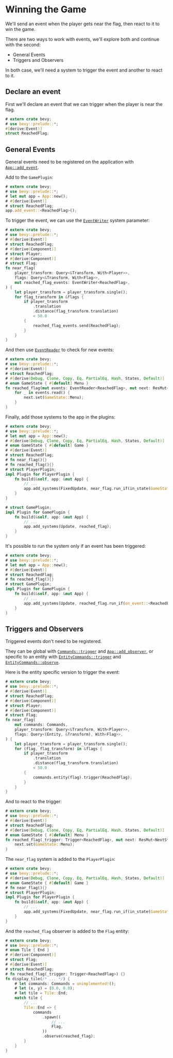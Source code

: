 # Winning the Game

We'll send an event when the player gets near the flag, then react to it to win the game.

There are two ways to work with events, we'll explore both and continue with the second:
* General Events
* Triggers and Observers

In both case, we'll need a system to trigger the event and another to react to it.

## Declare an event

First we'll declare an event that we can trigger when the player is near the flag.

```rust
# extern crate bevy;
# use bevy::prelude::*;
#[derive(Event)]
struct ReachedFlag;
```

## General Events

General events need to be registered on the application with [`App::add_event`](https://docs.rs/bevy/0.15.0-rc.2/bevy/app/struct.App.html#method.add_event).

Add to the `GamePlugin`:

```rust
# extern crate bevy;
# use bevy::prelude::*;
# let mut app = App::new();
# #[derive(Event)]
# struct ReachedFlag;
app.add_event::<ReachedFlag>();
```

To trigger the event, we can use the [`EventWriter`](https://docs.rs/bevy/0.15.0-rc.2/bevy/ecs/event/struct.EventWriter.html) system parameter:

```rust
# extern crate bevy;
# use bevy::prelude::*;
# #[derive(Event)]
# struct ReachedFlag;
# #[derive(Component)]
# struct Player;
# #[derive(Component)]
# struct Flag;
fn near_flag(
    player_transform: Query<&Transform, With<Player>>,
    flags: Query<&Transform, With<Flag>>,
    mut reached_flag_events: EventWriter<ReachedFlag>,
) {
    let player_transform = player_transform.single();
    for flag_transform in &flags {
        if player_transform
            .translation
            .distance(flag_transform.translation)
            < 50.0
        {
            reached_flag_events.send(ReachedFlag);
        }
    }
}
```

And then use [`EventReader`](https://docs.rs/bevy/0.15.0-rc.2/bevy/ecs/event/struct.EventReader.html) to check for new events:

```rust
# extern crate bevy;
# use bevy::prelude::*;
# #[derive(Event)]
# struct ReachedFlag;
# #[derive(Debug, Clone, Copy, Eq, PartialEq, Hash, States, Default)]
# enum GameState { #[default] Menu }
fn reached_flag(mut events: EventReader<ReachedFlag>, mut next: ResMut<NextState<GameState>>) {
    for _ in events.read() {
        next.set(GameState::Menu);
    }
}
```

Finally, add those systems to the app in the plugins:

```rust
# extern crate bevy;
# use bevy::prelude::*;
# let mut app = App::new();
# #[derive(Debug, Clone, Copy, Eq, PartialEq, Hash, States, Default)]
# enum GameState { #[default] Game }
# #[derive(Event)]
# struct ReachedFlag;
# fn near_flag(){}
# fn reached_flag(){}
# struct PlayerPlugin;
impl Plugin for PlayerPlugin {
    fn build(&self, app: &mut App) {
        // ...
        app.add_systems(FixedUpdate, near_flag.run_if(in_state(GameState::Game)));
    }
}

# struct GamePlugin;
impl Plugin for GamePlugin {
    fn build(&self, app: &mut App) {
        // ...
        app.add_systems(Update, reached_flag);
    }
}
```

It's possible to run the system only if an event has been triggered:

```rust
# extern crate bevy;
# use bevy::prelude::*;
# let mut app = App::new();
# #[derive(Event)]
# struct ReachedFlag;
# fn reached_flag(){}
# struct GamePlugin;
impl Plugin for GamePlugin {
    fn build(&self, app: &mut App) {
        // ...
        app.add_systems(Update, reached_flag.run_if(on_event::<ReachedFlag>));
    }
}
```

## Triggers and Observers

Triggered events don't need to be registered.

They can be global with [`Commands::trigger`](https://docs.rs/bevy/0.15.0-rc.2/bevy/ecs/prelude/struct.Commands.html#method.trigger) and [`App::add_observer`](https://docs.rs/bevy/0.15.0-rc.2/bevy/app/struct.App.html#method.add_observer), or specific to an entity with [`EntityCommands::trigger`](https://docs.rs/bevy/0.15.0-rc.2/bevy/ecs/prelude/struct.EntityCommands.html#method.trigger) and [`EntityCommands::observe`](https://docs.rs/bevy/0.15.0-rc.2/bevy/ecs/prelude/struct.EntityCommands.html#method.observe).

Here is the entity specific version to trigger the event:

```rust
# extern crate bevy;
# use bevy::prelude::*;
# #[derive(Event)]
# struct ReachedFlag;
# #[derive(Component)]
# struct Player;
# #[derive(Component)]
# struct Flag;
fn near_flag(
    mut commands: Commands,
    player_transform: Query<&Transform, With<Player>>,
    flags: Query<(Entity, &Transform), With<Flag>>,
) {
    let player_transform = player_transform.single();
    for (flag, flag_transform) in &flags {
        if player_transform
            .translation
            .distance(flag_transform.translation)
            < 50.0
        {
            commands.entity(flag).trigger(ReachedFlag);
        }
    }
}
```

And to react to the trigger:

```rust
# extern crate bevy;
# use bevy::prelude::*;
# #[derive(Event)]
# struct ReachedFlag;
# #[derive(Debug, Clone, Copy, Eq, PartialEq, Hash, States, Default)]
# enum GameState { #[default] Menu }
fn reached_flag(_trigger: Trigger<ReachedFlag>, mut next: ResMut<NextState<GameState>>) {
    next.set(GameState::Menu);
}
```

The `near_flag` system is added to the `PlayerPlugin`:

```rust
# extern crate bevy;
# use bevy::prelude::*;
# #[derive(Debug, Clone, Copy, Eq, PartialEq, Hash, States, Default)]
# enum GameState { #[default] Game }
# fn near_flag(){}
# struct PlayerPlugin;
impl Plugin for PlayerPlugin {
    fn build(&self, app: &mut App) {
        // ...
        app.add_systems(FixedUpdate, near_flag.run_if(in_state(GameState::Game)));
    }
}
```

And the `reached_flag` observer is added to the `Flag` entity:

```rust
# extern crate bevy;
# use bevy::prelude::*;
# enum Tile { End }
# #[derive(Component)]
# struct Flag;
# #[derive(Event)]
# struct ReachedFlag;
# fn reached_flag(_trigger: Trigger<ReachedFlag>) {}
fn display_tile(/* ... */) {
    # let commands: Commands = unimplemented!();
    # let (x, y) = (0.0, 0.0);
    # let tile = Tile::End;
    match tile {
        // ...
        Tile::End => {
            commands
                .spawn((
                    // ...
                    Flag,
                ))
                .observe(reached_flag);
        }
    }
}
```
